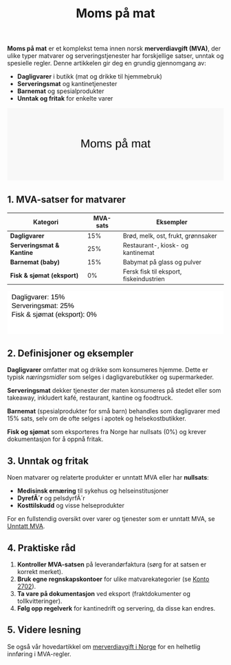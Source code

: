 ﻿---
title: "Moms på mat"
seoTitle: "Moms på mat | MVA-satser, unntak og bokføring"
description: "Moms på mat er et komplekst tema innen norsk merverdiavgift (MVA), der ulike typer matvarer og serveringstjenester har forskjellige satser, unntak og spesielle regler. Få oversikt over satser, fritak og praktiske råd for korrekt bokføring og dokumentasjon."
summary: "Moms på mat: oversikt over MVA‑satser for dagligvarer, serveringsmat og spesialprodukter, med unntak, fritak og praktiske råd for korrekt bokføring og dokumentasjon."
---

**Moms på mat** er et komplekst tema innen norsk **merverdiavgift (MVA)**, der ulike typer matvarer og serveringstjenester har forskjellige satser, unntak og spesielle regler. Denne artikkelen gir deg en grundig gjennomgang av:

* **Dagligvarer** i butikk (mat og drikke til hjemmebruk)
* **Serveringsmat** og kantinetjenester
* **Barnemat** og spesialprodukter
* **Unntak og fritak** for enkelte varer

![Oversikt over MVA på mat og drikke](moms-paa-mat-image.svg)

## 1. MVA-satser for matvarer

| **Kategori**                 | **MVA-sats** | **Eksempler**                             |
|------------------------------|--------------|-------------------------------------------|
| **Dagligvarer**              | 15%          | Brød, melk, ost, frukt, grønnsaker        |
| **Serveringsmat & Kantine** | 25%          | Restaurant-, kiosk- og kantinemat         |
| **Barnemat (baby)**          | 15%          | Babymat på glass og pulver                |
| **Fisk & sjømat (eksport)**   | 0%           | Fersk fisk til eksport, fiskeindustrien   |

![Kategorier av matvarer og MVA-satser](moms-paa-mat-categories.svg)

## 2. Definisjoner og eksempler

**Dagligvarer** omfatter mat og drikke som konsumeres hjemme. Dette er typisk *næringsmidler* som selges i dagligvarebutikker og supermarkeder.

**Serveringsmat** dekker tjenester der maten konsumeres på stedet eller som takeaway, inkludert kafé, restaurant, kantine og foodtruck.

**Barnemat** (spesialprodukter for små barn) behandles som dagligvarer med 15% sats, selv om de ofte selges i apotek og helsekostbutikker.

**Fisk og sjømat** som eksporteres fra Norge har nullsats (0%) og krever dokumentasjon for å oppnå fritak.

## 3. Unntak og fritak

Noen matvarer og relaterte produkter er unntatt MVA eller har **nullsats**:

* **Medisinsk ernæring** til sykehus og helseinstitusjoner
* **DyrefÃ´r** og pelsdyrfÃ´r
* **Kosttilskudd** og visse helseprodukter

For en fullstendig oversikt over varer og tjenester som er unntatt MVA, se [Unntatt MVA](/blogs/regnskap/unntatt-mva "Unntatt MVA").

## 4. Praktiske råd

1. **Kontroller MVA-satsen** på leverandørfaktura (sørg for at satsen er korrekt merket).
2. **Bruk egne regnskapskontoer** for ulike matvarekategorier (se [Konto 2702](/blogs/kontoplan/2702-utgaende-merverdiavgift-middels-sats "Konto 2702 - Utgående merverdiavgift middels sats")).
3. **Ta vare på dokumentasjon** ved eksport (fraktdokumenter og tollkvitteringer).
4. **Følg opp regelverk** for kantinedrift og servering, da disse kan endres.

## 5. Videre lesning

Se også vår hovedartikkel om [merverdiavgift i Norge](/blogs/regnskap/hva-er-moms-mva "Hva er Moms (MVA)? Komplett Guide til Merverdiavgift i Norge") for en helhetlig innføring i MVA-regler.










